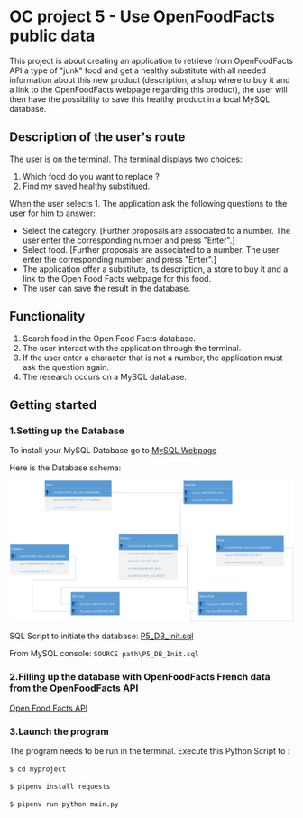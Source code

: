 # OC project 5 - Use OpenFoodFacts public data

This project is about creating an application to retrieve from OpenFoodFacts API a type of "junk" food and get a healthy substitute with all needed information about this new product (description, a shop where to buy it and a link to the OpenFoodFacts webpage regarding this product), the user will then have the possibility to save this healthy product in a local MySQL database.

## Description of the user's route

The user is on the terminal. The terminal displays two choices:

1. Which food do you want to replace ?
2. Find my saved healthy substitued.

When the user selects 1. The application ask the following questions to the user for him to answer:
* Select the category. [Further proposals are associated to a number. The user enter the corresponding number and press "Enter".]
* Select food. [Further proposals are associated to a number. The user enter the corresponding number and press "Enter".]
* The application offer a substitute, its description, a store to buy it and a link to the Open Food Facts webpage for this food.
* The user can save the result in the database.

## Functionality

1. Search food in the Open Food Facts database.
2. The user interact with the application through the terminal.
3. If the user enter a character that is not a number, the application must ask the question again.
4. The research occurs on a MySQL database.

## Getting started

### 1.Setting up the Database

To install your MySQL Database go to [MySQL Webpage](https://dev.mysql.com/doc/refman/8.0/en/installing.html)

Here is the Database schema: 

![Schema](https://github.com/nroutier/OC-P5/blob/master/Database/MPD.png?raw=true)

SQL Script to initiate the database: [P5_DB_Init.sql](https://github.com/nroutier/OC-P5/blob/master/Database/P5_DB_Init.sql)

From MySQL console: `SOURCE path\P5_DB_Init.sql`

### 2.Filling up the database with OpenFoodFacts French data from the OpenFoodFacts API

[Open Food Facts API](https://en.wiki.openfoodfacts.org/API/Read/Search)


### 3.Launch the program
The program needs to be run in the terminal. 
Execute this Python Script to :

`$ cd myproject`

`$ pipenv install requests`

`$ pipenv run python main.py`

